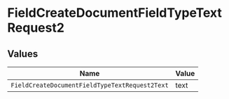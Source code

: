 # FieldCreateDocumentFieldTypeTextRequest2


## Values

| Name                                           | Value                                          |
| ---------------------------------------------- | ---------------------------------------------- |
| `FieldCreateDocumentFieldTypeTextRequest2Text` | text                                           |